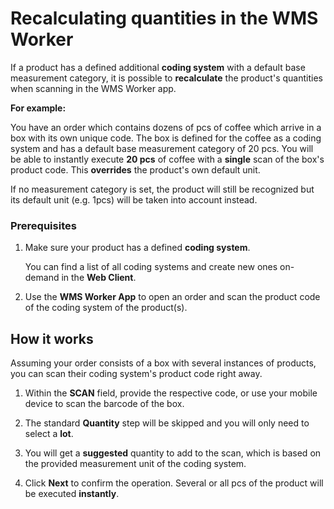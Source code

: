 # Recalculating quantities in the WMS Worker 

If a product has a defined additional **coding system** with a default base measurement category, it is possible to **recalculate** the product's quantities when scanning in the WMS Worker app.

**For example:**

You have an order which contains dozens of pcs of coffee which arrive in a box with its own unique code. The box is defined for the coffee as a coding system and has a default base measurement category of 20 pcs. You will be able to instantly execute **20 pcs** of coffee with a **single** scan of the box's product code. This **overrides** the product's own default unit.

If no measurement category is set, the product will still be recognized but its default unit (e.g. 1pcs) will be taken into account instead.

### Prerequisites

1. Make sure your product has a defined **coding system**.
   
    You can find a list of all coding systems and create new ones on-demand in the **Web Client**.

2. Use the **WMS Worker App** to open an order and scan the product code of the coding system of the product(s).

## How it works

Assuming your order consists of a box with several instances of products, you can scan their coding system's product code right away.

1. Within the **SCAN** field, provide the respective code, or use your mobile device to scan the barcode of the box.
   
2. The standard **Quantity** step will be skipped and you will only need to select a **lot**.

3. You will get a **suggested** quantity to add to the scan, which is based on the provided measurement unit of the coding system.

4. Click **Next** to confirm the operation. Several or all pcs of the product will be executed **instantly**.

